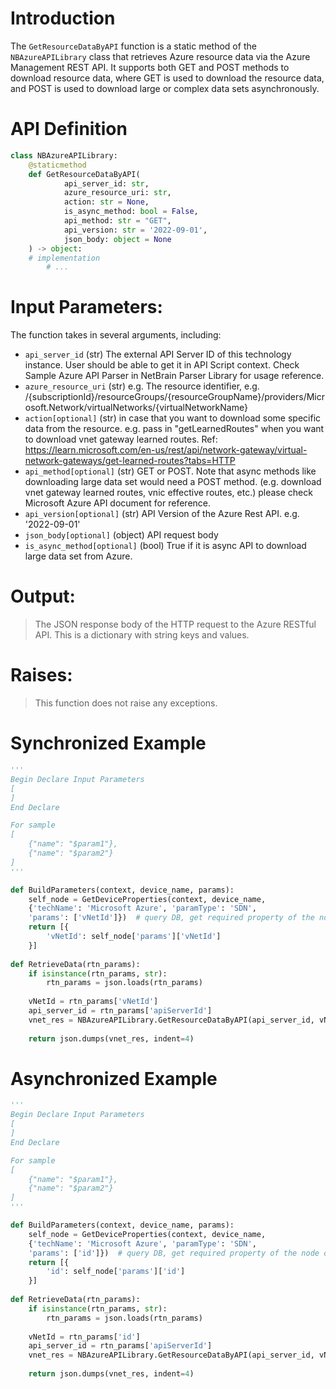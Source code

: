 # Introduction
The `GetResourceDataByAPI` function is a static method of the `NBAzureAPILibrary` class that retrieves Azure resource data via the Azure Management REST API. It supports both GET and POST methods to download resource data, where GET is used to download the resource data, and POST is used to download large or complex data sets asynchronously.

# API Definition
```python
class NBAzureAPILibrary:
    @staticmethod
    def GetResourceDataByAPI(
            api_server_id: str,
            azure_resource_uri: str,
            action: str = None,
            is_async_method: bool = False,
            api_method: str = "GET",
            api_version: str = '2022-09-01',
            json_body: object = None
    ) -> object:
    # implementation
        # ...
```

# Input Parameters:
The function takes in several arguments, including:
 - `api_server_id` (str) The external API Server ID of this technology instance. User should be able to get it in API Script context. Check Sample Azure API Parser in NetBrain Parser Library for usage reference.
 - `azure_resource_uri` (str) e.g. The resource identifier, e.g. /{subscriptionId}/resourceGroups/{resourceGroupName}/providers/Microsoft.Network/virtualNetworks/{virtualNetworkName}
 - `action[optional]` (str) in case that you want to download some specific data from the resource. e.g. pass in "getLearnedRoutes" when you want to download vnet gateway learned routes. Ref: https://learn.microsoft.com/en-us/rest/api/network-gateway/virtual-network-gateways/get-learned-routes?tabs=HTTP
 - `api_method[optional]` (str) GET or POST. Note that async methods like downloading large data set would need a POST method. (e.g. download vnet gateway learned routes, vnic effective routes, etc.) please check Microsoft Azure API document for reference.
 - `api_version[optional]` (str) API Version of the Azure Rest API. e.g. '2022-09-01'
 - `json_body[optional]` (object) API request body
 - `is_async_method[optional]` (bool) True if it is async API to download large data set from Azure.

# Output:
> The JSON response body of the HTTP request to the Azure RESTful API. This is a dictionary with string keys and values.

# Raises:
> This function does not raise any exceptions.

# Synchronized Example
```python
'''
Begin Declare Input Parameters
[
]
End Declare

For sample
[
    {"name": "$param1"},
    {"name": "$param2"}
]
'''

def BuildParameters(context, device_name, params):
    self_node = GetDeviceProperties(context, device_name, 
    {'techName': 'Microsoft Azure', 'paramType': 'SDN', 
    'params': ['vNetId']})  # query DB, get required property of the node data model
    return [{
        'vNetId': self_node['params']['vNetId']
    }]
	
def RetrieveData(rtn_params):
    if isinstance(rtn_params, str):
        rtn_params = json.loads(rtn_params)
    
    vNetId = rtn_params['vNetId']
    api_server_id = rtn_params['apiServerId']
    vnet_res = NBAzureAPILibrary.GetResourceDataByAPI(api_server_id, vNetId)
    
    return json.dumps(vnet_res, indent=4)
 ```
 
 
# Asynchronized Example
```python
'''
Begin Declare Input Parameters
[
]
End Declare

For sample
[
    {"name": "$param1"},
    {"name": "$param2"}
]
'''

def BuildParameters(context, device_name, params):
    self_node = GetDeviceProperties(context, device_name, 
    {'techName': 'Microsoft Azure', 'paramType': 'SDN', 
    'params': ['id']})  # query DB, get required property of the node data model
    return [{
        'id': self_node['params']['id']
    }]
	
def RetrieveData(rtn_params):
    if isinstance(rtn_params, str):
        rtn_params = json.loads(rtn_params)
    
    vNetId = rtn_params['id']
    api_server_id = rtn_params['apiServerId']
    vnet_res = NBAzureAPILibrary.GetResourceDataByAPI(api_server_id, vNetId, action="getLearnedRoutes", is_async_method=True)
    
    return json.dumps(vnet_res, indent=4)
 ```

